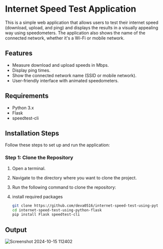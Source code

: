 # Internet Speed Test Application

This is a simple web application that allows users to test their internet speed (download, upload, and ping) and displays the results in a visually appealing way using speedometers. The application also shows the name of the connected network, whether it's a Wi-Fi or mobile network.

## Features

- Measure download and upload speeds in Mbps.
- Display ping times.
- Show the connected network name (SSID or mobile network).
- User-friendly interface with animated speedometers.

## Requirements

- Python 3.x
- Flask
- speedtest-cli

## Installation Steps

Follow these steps to set up and run the application:

### Step 1: Clone the Repository

1. Open a terminal.
2. Navigate to the directory where you want to clone the project.
3. Run the following command to clone the repository:
4. install required packages

   ```bash
   git clone https://github.com/deva0516/internet-speed-test-using-python-flask.git
   cd internet-speed-test-using-python-flask
   pip install Flask speedtest-cli

## Output
![Screenshot 2024-10-15 112402](https://github.com/user-attachments/assets/c5e8be9c-6901-4369-9e02-ba3737c5d372)
   
